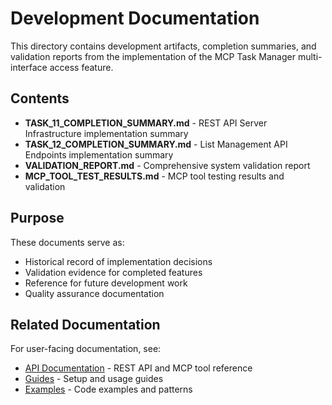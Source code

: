 # Development Documentation

This directory contains development artifacts, completion summaries, and validation reports from the implementation of the MCP Task Manager multi-interface access feature.

## Contents

- **TASK_11_COMPLETION_SUMMARY.md** - REST API Server Infrastructure implementation summary
- **TASK_12_COMPLETION_SUMMARY.md** - List Management API Endpoints implementation summary
- **VALIDATION_REPORT.md** - Comprehensive system validation report
- **MCP_TOOL_TEST_RESULTS.md** - MCP tool testing results and validation

## Purpose

These documents serve as:
- Historical record of implementation decisions
- Validation evidence for completed features
- Reference for future development work
- Quality assurance documentation

## Related Documentation

For user-facing documentation, see:
- [API Documentation](../api/) - REST API and MCP tool reference
- [Guides](../guides/) - Setup and usage guides
- [Examples](../examples/) - Code examples and patterns

